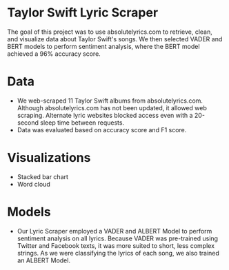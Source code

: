 # Taylor Swift Lyric Scraper
The goal of this project was to use absolutelyrics.com to retrieve, clean, and visualize data about Taylor Swift's songs. We then selected VADER and BERT models to perform sentiment analysis, where the BERT model achieved a 96% accuracy score.

# Data 
* We web-scraped 11 Taylor Swift albums from absolutelyrics.com. Although absolutelyrics.com has not been updated, it allowed web scraping. Alternate lyric websites blocked access even with a 20-second sleep time between requests.
* Data was evaluated based on accuracy score and F1 score. 

# Visualizations
* Stacked bar chart 
* Word cloud

# Models 
* Our Lyric Scraper employed a VADER and ALBERT Model to perform sentiment analysis on all lyrics. Because VADER was pre-trained using Twitter and Facebook texts, it was more suited to short, less complex strings. As we were classifying the lyrics of each song, we also trained an ALBERT Model. 
